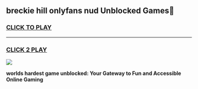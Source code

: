
## breckie hill onlyfans nud Unblocked Games👋
<h3>
<a href="https://premium.freeplayer.one?title=breckie_hill_onlyfans_nud&ref=16F">CLICK TO PLAY</a></h3>
<hr>

<h3>
<a href="https://premium.freeplayer.one?title=breckie_hill_onlyfans_nud&ref=16F">CLICK 2 PLAY</a>
  
</h3>

<a href="https://premium.freeplayer.one?title=breckie_hill_onlyfans_nud&ref=16F/"><img src="https://clearcache.store/games.png"></a>


**worlds hardest game unblocked: Your Gateway to Fun and Accessible Online Gaming**
